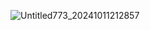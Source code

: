 ![Untitled773_20241011212857](https://github.com/user-attachments/assets/4a77e95d-f0e3-49a4-a8ae-4528fbc0d4b6)
